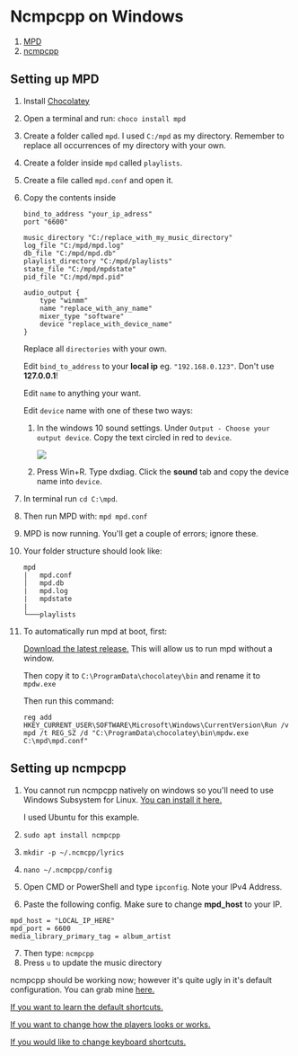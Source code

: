 # Ncmpcpp on Windows

1. [MPD](#mpd)
2. [ncmpcpp](#ncmpcpp)

## Setting up MPD <a name="mpd"></a>
1. Install [Chocolatey](https://chocolatey.org/install)
2. Open a terminal and run: `choco install mpd`
3. Create a folder called `mpd`. I used `C:/mpd` as my directory. Remember to replace all occurrences of my directory with your own.
4. Create a folder inside `mpd` called `playlists`.
5. Create a file called `mpd.conf` and open it.
6. Copy the contents inside
    ```
    bind_to_address "your_ip_adress"
    port "6600"

    music_directory "C:/replace_with_my_music_directory"
    log_file "C:/mpd/mpd.log"
    db_file "C:/mpd/mpd.db"
    playlist_directory "C:/mpd/playlists"
    state_file "C:/mpd/mpdstate"
    pid_file "C:/mpd/mpd.pid"

    audio_output {
        type "winmm"
        name "replace_with_any_name"
        mixer_type "software"
        device "replace_with_device_name"
    }
    ```
    Replace all `directories` with your own.

    Edit `bind_to_address` to your **local ip** eg. `"192.168.0.123"`. Don't use **127.0.0.1**!

    Edit `name` to anything your want.

    Edit `device` name with one of these two ways:

    1. In the windows 10 sound settings. Under `Output - Choose your output device`. Copy the text circled in red to `device`.
   
        ![](https://github.com/zX3no/ncmpcppOnWindows/blob/main/Images/device.png?raw=true)

    2. Press Win+R. Type dxdiag. Click the **sound** tab and copy the device name into `device`.
7. In terminal run `cd C:\mpd`.
8. Then run MPD with: `mpd mpd.conf`
9. MPD is now running. You'll get a couple of errors; ignore these.
10. Your folder structure should look like:
    ```
    mpd
    |   mpd.conf
    │   mpd.db
    |   mpd.log
    |   mpdstate
    |
    └───playlists
    ```


11. To automatically run mpd at boot, first:

    [Download the latest release.](https://github.com/SeidChr/RunHiddenConsole/releases/) This will allow us to run mpd without a window.

    Then copy it to `C:\ProgramData\chocolatey\bin` and rename it to `mpdw.exe`

    Then run this command:

    ```
    reg add HKEY_CURRENT_USER\SOFTWARE\Microsoft\Windows\CurrentVersion\Run /v mpd /t REG_SZ /d "C:\ProgramData\chocolatey\bin\mpdw.exe C:\mpd\mpd.conf"
    ```

## Setting up ncmpcpp <a name="ncmpcpp"></a>

1. You cannot run ncmpcpp natively on windows so you'll need to use Windows Subsystem for Linux. [You can install it here.](https://docs.microsoft.com/en-us/windows/wsl/install-win10)

    I used Ubuntu for this example. 
2. `sudo apt install ncmpcpp`
3. `mkdir -p ~/.ncmcpp/lyrics`
4. `nano ~/.ncmpcpp/config`
5. Open CMD or PowerShell and type `ipconfig`. Note your IPv4 Address.
6. Paste the following config. Make sure to change **mpd_host** to your IP. 
   
```
mpd_host = "LOCAL_IP_HERE"
mpd_port = 6600 
media_library_primary_tag = album_artist
```
7. Then type: `ncmpcpp`
8. Press `u` to update the music directory

ncmpcpp should be working now; however it's quite ugly in it's default configuration. You can grab mine [here.](https://raw.githubusercontent.com/zX3no/zX3no/main/Config/.ncmpcpp/config) 

[If you want to learn the default shortcuts.](https://pkgbuild.com/~jelle/ncmpcpp/)

[If you want to change how the players looks or works.](https://github.com/ncmpcpp/ncmpcpp/blob/master/doc/config)

[If you would like to change keyboard shortcuts.](https://github.com/ncmpcpp/ncmpcpp/blob/master/doc/bindings)
